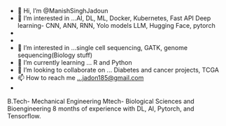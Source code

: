 - 👋 Hi, I’m @ManishSinghJadoun
- 👋  I’m interested in ...AI, DL, ML, Docker, Kubernetes, Fast API
                             Deep learning- CNN, ANN, RNN, Yolo models
                             LLM, Hugging Face,  pytorch
-                           
-                        
- 👀 I’m interested in ...single cell sequencing, GATK, genome sequencing(Biology stuff)
- 🌱 I’m currently learning ... R and Python
- 💞️ I’m looking to collaborate on ... Diabetes and cancer projects, TCGA
- 📫 How to reach me ...jadon185@gmail.com
- 
B.Tech- Mechanical Engineering
Mtech- Biological Sciences and Bioengineering
8 months of experience with DL, AI, Pytorch, and Tensorflow.
<!---
ManishSinghJadoun/ManishSinghJadoun is a ✨ special ✨ repository because its `README.md` (this file) appears on your GitHub profile.
You can click the Preview link to take a look at your changes.
--->
